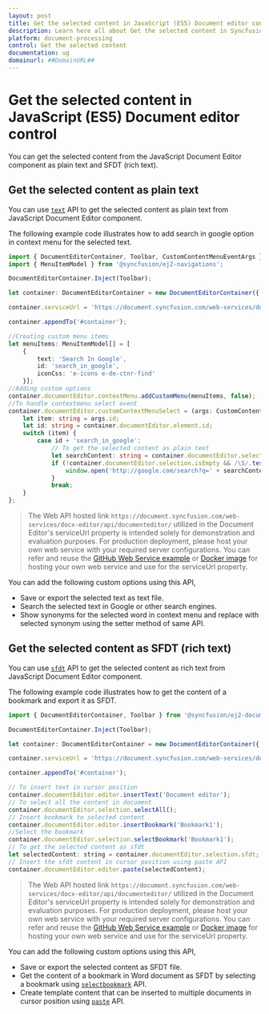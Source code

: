 ```yaml
---
layout: post
title: Get the selected content in JavaScript (ES5) Document editor control | Syncfusion
description: Learn here all about Get the selected content in Syncfusion JavaScript (ES5) Document editor control of Syncfusion Essential JS 2 and more.
platform: document-processing
control: Get the selected content 
documentation: ug
domainurl: ##DomainURL##
---
```


# Get the selected content in JavaScript (ES5) Document editor control

You can get the selected content from the JavaScript Document Editor component as plain text and SFDT (rich text).

## Get the selected content as plain text

You can use [`text`](https://ej2.syncfusion.com/javascript/documentation/api/document-editor/selection#text-code-classlanguage-textstringcode) API to get the selected content as plain text from JavaScript Document Editor component.

The following example code illustrates how to add search in google option in context menu for the selected text.

```ts
import { DocumentEditorContainer, Toolbar, CustomContentMenuEventArgs } from '@syncfusion/ej2-documenteditor';
import { MenuItemModel } from '@syncfusion/ej2-navigations';

DocumentEditorContainer.Inject(Toolbar);

let container: DocumentEditorContainer = new DocumentEditorContainer({ enableToolbar: true, height: '590px' });

container.serviceUrl = 'https://document.syncfusion.com/web-services/docx-editor/api/documenteditor/';

container.appendTo('#container');

//Creating custom menu items
let menuItems: MenuItemModel[] = [
    {
        text: 'Search In Google',
        id: 'search_in_google',
        iconCss: 'e-icons e-de-ctnr-find'
    }];
//Adding custom options
container.documentEditor.contextMenu.addCustomMenu(menuItems, false);
//To handle contextmenu select event
container.documentEditor.customContextMenuSelect = (args: CustomContentMenuEventArgs): void => {
    let item: string = args.id;
    let id: string = container.documentEditor.element.id;
    switch (item) {
        case id + 'search_in_google':
            // To get the selected content as plain text
            let searchContent: string = container.documentEditor.selection.text;
            if (!container.documentEditor.selection.isEmpty && /\S/.test(searchContent)) {
                window.open('http://google.com/search?q=' + searchContent);
            }
            break;
    }
};
```

> The Web API hosted link `https://document.syncfusion.com/web-services/docx-editor/api/documenteditor/` utilized in the Document Editor's serviceUrl property is intended solely for demonstration and evaluation purposes. For production deployment, please host your own web service with your required server configurations. You can refer and reuse the [GitHub Web Service example](https://github.com/SyncfusionExamples/EJ2-DocumentEditor-WebServices) or [Docker image](https://hub.docker.com/r/syncfusion/word-processor-server) for hosting your own web service and use for the serviceUrl property.

You can add the following custom options using this API,

* Save or export the selected text as text file.
* Search the selected text in Google or other search engines.
* Show synonyms for the selected word in context menu and replace with selected synonym using the setter method of same API.

## Get the selected content as SFDT (rich text)

You can use [`sfdt`](https://ej2.syncfusion.com/javascript/documentation/api/document-editor/selection#sfdt-code-classlanguage-textstringcode) API to get the selected content as rich text from JavaScript Document Editor component.

The following example code illustrates how to get the content of a bookmark and export it as SFDT.

```js
import { DocumentEditorContainer, Toolbar } from '@syncfusion/ej2-documenteditor';

DocumentEditorContainer.Inject(Toolbar);

let container: DocumentEditorContainer = new DocumentEditorContainer({ enableToolbar: true, height: '590px' });

container.serviceUrl = 'https://document.syncfusion.com/web-services/docx-editor/api/documenteditor/';

container.appendTo('#container');

// To insert text in cursor position
container.documentEditor.editor.insertText('Document editor');
// To select all the content in document
container.documentEditor.selection.selectAll();
// Insert bookmark to selected content
container.documentEditor.editor.insertBookmark('Bookmark1');
//Select the bookmark
container.documentEditor.selection.selectBookmark('Bookmark1');
// To get the selected content as sfdt
let selectedContent: string = container.documentEditor.selection.sfdt;
// Insert the sfdt content in cursor position using paste API
container.documentEditor.editor.paste(selectedContent);
```

> The Web API hosted link `https://document.syncfusion.com/web-services/docx-editor/api/documenteditor/` utilized in the Document Editor's serviceUrl property is intended solely for demonstration and evaluation purposes. For production deployment, please host your own web service with your required server configurations. You can refer and reuse the [GitHub Web Service example](https://github.com/SyncfusionExamples/EJ2-DocumentEditor-WebServices) or [Docker image](https://hub.docker.com/r/syncfusion/word-processor-server) for hosting your own web service and use for the serviceUrl property.

You can add the following custom options using this API,

* Save or export the selected content as SFDT file.
* Get the content of a bookmark in Word document as SFDT by selecting a bookmark using [`selectbookmark`](https://ej2.syncfusion.com/javascript/documentation/api/document-editor/selection#selectbookmark) API.
* Create template content that can be inserted to multiple documents in cursor position using [`paste`](https://ej2.syncfusion.com/javascript/documentation/api/document-editor/editor#paste) API.